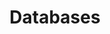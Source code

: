 ---
title: Databases
longTitle: 'Databases'
tags:
- gccommon
french:
- "[[Base de donnees]]"
narrowerTerm:
- "[[Data mining]]"
usedFor:
- "[[Data registries]]"
- "[[Databanks]]"
---